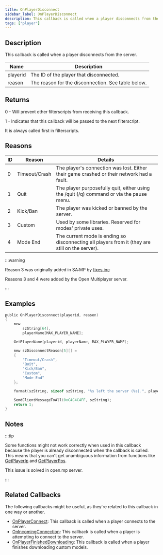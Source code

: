 ```yaml
---
title: OnPlayerDisconnect
sidebar_label: OnPlayerDisconnect
description: This callback is called when a player disconnects from the server.
tags: ["player"]
---
```


## Description

This callback is called when a player disconnects from the server.

| Name     | Description                                        |
| -------- | -------------------------------------------------- |
| playerid | The ID of the player that disconnected.            |
| reason   | The reason for the disconnection. See table below. |

## Returns

0 - Will prevent other filterscripts from receiving this callback.

1 - Indicates that this callback will be passed to the next filterscript.

It is always called first in filterscripts.

## Reasons

| ID  | Reason        | Details                                                                                         |
| --- | ------------- | ----------------------------------------------------------------------------------------------- |
| 0   | Timeout/Crash | The player's connection was lost. Either their game crashed or their network had a fault.       |
| 1   | Quit          | The player purposefully quit, either using the /quit (/q) command or via the pause menu.        |
| 2   | Kick/Ban      | The player was kicked or banned by the server.                                                  |
| 3   | Custom        | Used by some libraries. Reserved for modes' private uses.                                       |
| 4   | Mode End      | The current mode is ending so disconnecting all players from it (they are still on the server). |

:::warning

Reason 3 was originally added in SA:MP by [fixes.inc](https://github.com/pawn-lang/sa-mp-fixes)

Reasons 3 and 4 were added by the Open Multiplayer server.

:::

## Examples

```c
public OnPlayerDisconnect(playerid, reason)
{
    new
        szString[64],
        playerName[MAX_PLAYER_NAME];

    GetPlayerName(playerid, playerName, MAX_PLAYER_NAME);

    new szDisconnectReason[5][] =
    {
        "Timeout/Crash",
        "Quit",
        "Kick/Ban",
        "Custom",
        "Mode End"
    };

    format(szString, sizeof szString, "%s left the server (%s).", playerName, szDisconnectReason[reason]);

    SendClientMessageToAll(0xC4C4C4FF, szString);
    return 1;
}
```

## Notes

:::tip

Some functions might not work correctly when used in this callback because the player is already disconnected when the callback is called. This means that you can't get unambiguous information from functions like [GetPlayerIp](GetPlayerIp) and [GetPlayerPos](GetPlayerPos).

This issue is solved in open.mp server.

:::

## Related Callbacks

The following callbacks might be useful, as they're related to this callback in one way or another.

- [OnPlayerConnect](OnPlayerConnect): This callback is called when a player connects to the server.
- [OnIncomingConnection](OnIncomingConnection): This callback is called when a player is attempting to connect to the server.
- [OnPlayerFinishedDownloading](OnPlayerFinishedDownloading): This callback is called when a player finishes downloading custom models.
